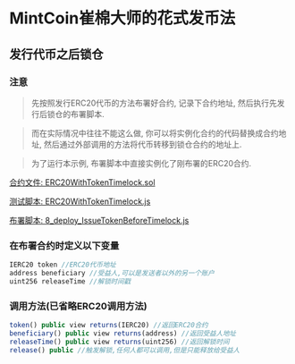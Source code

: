 # MintCoin崔棉大师的花式发币法

## 发行代币之后锁仓

### 注意

> 先按照发行ERC20代币的方法布署好合约, 记录下合约地址, 然后执行先发行后锁仓的布署脚本.

> 而在实际情况中往往不能这么做, 你可以将实例化合约的代码替换成合约地址, 然后通过外部调用的方法将代币转移到锁仓合约的地址上.

> 为了运行本示例, 布署脚本中直接实例化了刚布署的ERC20合约.

[合约文件: ERC20WithTokenTimelock.sol](https://github.com/biaggii/MintCoin/tree/master/contracts/ERC20/ERC20WithTokenTimelock.sol)

[测试脚本: ERC20WithTokenTimelock.js](https://github.com/biaggii/MintCoin/tree/master/test/ERC20/ERC20WithTokenTimelock.js)

[布署脚本: 8_deploy_IssueTokenBeforeTimelock.js](https://github.com/biaggii/MintCoin/tree/master/migrations/8_deploy_IssueTokenBeforeTimelock.js)

### 在布署合约时定义以下变量

```javascript
IERC20 token //ERC20代币地址
address beneficiary //受益人,可以是发送者以外的另一个账户
uint256 releaseTime //解锁时间戳
```

### 调用方法(已省略ERC20调用方法)

```javascript
token() public view returns(IERC20) //返回ERC20合约
beneficiary() public view returns(address) //返回受益人地址
releaseTime() public view returns(uint256) //返回解锁时间
release() public //触发解锁,任何人都可以调用,但是只能释放给受益人
```
